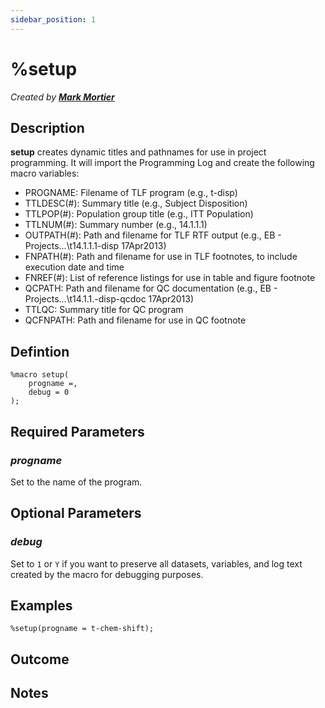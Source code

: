 ```yaml
---
sidebar_position: 1
---
```


# %setup

_Created by [**Mark Mortier**](mailto:mark.mortier@emanatebiostats.com?subject=User%20Guide:%setup)_

## Description

**setup** creates dynamic titles and pathnames for use in project programming. It will import the Programming Log and create the following macro variables:

- PROGNAME: Filename of TLF program (e.g., t-disp)
- TTLDESC(#): Summary title (e.g., Subject Disposition)
- TTLPOP(#): Population group title (e.g., ITT Population)
- TTLNUM(#): Summary number (e.g., 14.1.1.1)
- OUTPATH(#): Path and filename for TLF RTF output (e.g., EB - Projects\...\t14.1.1.1-disp 17Apr2013)
- FNPATH(#): Path and filename for use in TLF footnotes, to include execution date and time
- FNREF(#): List of reference listings for use in table and figure footnote
- QCPATH: Path and filename for QC documentation (e.g., EB - Projects\...\t14.1.1.-disp-qcdoc 17Apr2013)
- TTLQC: Summary title for QC program
- QCFNPATH: Path and filename for use in QC footnote

## Defintion

```sas
%macro setup(
    progname =,
    debug = 0
);
```

## Required Parameters

### _progname_

Set to the name of the program.

## Optional Parameters

### _debug_

Set to `1` or `Y` if you want to preserve all datasets, variables, and log text created by the macro for debugging purposes.

## Examples

```sas
%setup(progname = t-chem-shift);
```

## Outcome

## Notes
